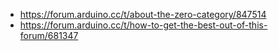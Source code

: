 - https://forum.arduino.cc/t/about-the-zero-category/847514
- https://forum.arduino.cc/t/how-to-get-the-best-out-of-this-forum/681347
